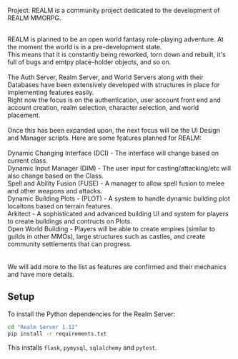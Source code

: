 Project: REALM is a community project dedicated to the development of REALM MMORPG.<BR><BR>

REALM is planned to be an open world fantasy role-playing adventure. At the moment the world is in a pre-development state.<br>
This means that it is constantly being reworked, torn down and rebuilt, it's full of bugs and emtpy place-holder objects, and so on.
<BR>
<BR>The Auth Server, Realm Server, and World Servers along with their Databases have been extensively developed with structures in place for implementing features easily.
<BR>
Right now the focus is on the authentication, user account front end and account creation, realm selection, character selection, and world placement.<BR>
<BR>
Once this has been expanded upon, the next focus will be the UI Design and Manager scripts. Here are some features planned for REALM:<BR>
<BR>
Dynamic Changing Interface (DCI) - The interface will change based on current class.<BR>
Dynamic Input Manager (DIM) - The user input for casting/attacking/etc will also change based on the Class.<BR>
Spell and Ability Fusion (FUSE) - A manager to allow spell fusion to melee and other weapons and attacks.<BR>
Dynamic Building Plots - (PLOT) - A system to handle dynamic building plot locaitons based on terrain features.<BR>
Arkitect - A sophisticated and advanced building UI and system for players to create buildings and contructs on Plots. <BR>
Open World Building - Players will be able to create empires (similar to guilds in other MMOs), large structures such as castles, and create community settlements that can progress. <BR>
<BR>
<BR>
We will add more to the list as features are confirmed and their mechanics and have more details.

## Setup

To install the Python dependencies for the Realm Server:

```bash
cd "Realm Server 1.12"
pip install -r requirements.txt
```

This installs `flask`, `pymysql`, `sqlalchemy` and `pytest`.
